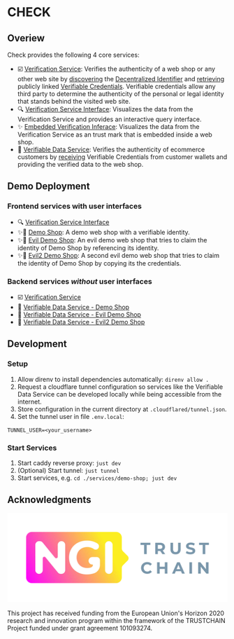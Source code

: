 # CHECK

## Overiew

Check provides the following 4 core services:

- ☑️ [Verification Service](./services/verification-service): Verifies the
  authenticity of a web shop or any other web site by
  [discovering](https://identity.foundation/.well-known/resources/did-configuration/)
  the [Decentralized Identifier](https://www.w3.org/TR/did-core/) and
  [retrieving](https://identity.foundation/linked-vp/) publicly linked
  [Verifiable Credentials](https://www.w3.org/TR/vc-data-model/). Verifiable
  credentials allow any third party to determine the authenticity of the
  personal or legal identity that stands behind the visited web site.
- 🔍 [Verification Service Interface](./services/verification-service-ui):
  Visualizes the data from the Verification Service and provides an interactive
  query interface.
- ✨ [Embedded Verification Inferace](./services/embedded-verification-ui):
  Visualizes the data from the Verification Service as an trust mark that is
  embedded inside a web shop.
- 🔁 [Verifiable Data Service](./services/verifiable-data-service): Verifies the
  authenticity of ecommerce customers by
  [receiving](https://openid.net/specs/openid-4-verifiable-presentations-1_0-20.html)
  Verifiable Credentials from customer wallets and providing the verified data
  to the web shop.

## Demo Deployment

### Frontend services with user interfaces

- 🔍 [Verification Service Interface](https://check.identinet.io)
- ✨🔁 [Demo Shop](https://demo-shop.check.identinet.io): A demo web shop with a
  verifiable identity.
- ✨🔁 [Evil Demo Shop](https://evil-demo-shop.check.identinet.io): An evil demo
  web shop that tries to claim the identity of Demo Shop by referencing its
  identity.
- ✨🔁 [Evil2 Demo Shop](https://evil-demo-shop.check.identinet.io): A second
  evil demo web shop that tries to claim the identity of Demo Shop by copying
  its the credentials.

### Backend services _without_ user interfaces

- ☑️ [Verification Service](https://api.check.identinet.io)
- 🔁
  [Verifiable Data Service - Demo Shop](https://demo-shop.vds.check.identinet.io)
- 🔁
  [Verifiable Data Service - Evil Demo Shop](https://evil-demo-shop.vds.check.identinet.io)
- 🔁
  [Verifiable Data Service - Evil2 Demo Shop](https://evil2-demo-shop.vds.check.identinet.io)

## Development

### Setup

1. Allow direnv to install dependencies automatically: `direnv allow .`
2. Request a cloudflare tunnel configuration so services like the Verifiable
   Data Service can be developed locally while being accessible from the
   internet.
3. Store configuration in the current directory at `.cloudflared/tunnel.json`.
4. Set the tunnel user in file `.env.local`:

```dotenv
TUNNEL_USER=<your_username>
```

### Start Services

1. Start caddy reverse proxy: `just dev`
2. (Optional) Start tunnel: `just tunnel`
3. Start services, e.g. `cd ./services/demo-shop; just dev`

## Acknowledgments

![NGI TRUSTCHAIN](./docs/src/assets/NGI_TRUSTCHAIN.webp)

This project has received funding from the European Union's Horizon 2020
research and innovation program within the framework of the TRUSTCHAIN Project
funded under grant agreement 101093274.
